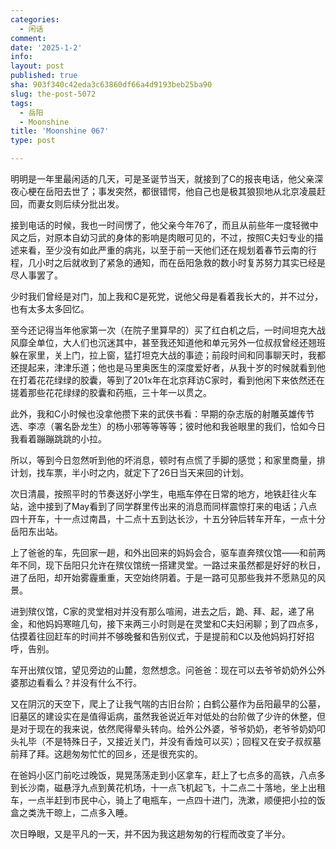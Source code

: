 ```yaml
---
categories:
  - 闲话
comment: 
date: '2025-1-2'
info: 
layout: post
published: true
sha: 903f340c42eda3c63860df66a4d9193beb25ba90
slug: the-post-5072
tags:
  - 岳阳
  - Moonshine
title: 'Moonshine 067'
type: post

---
```

明明是一年里最闲适的几天，可是圣诞节当天，就接到了C的报丧电话，他父亲深夜心梗在岳阳去世了；事发突然，都很错愕，他自己也是极其狼狈地从北京凌晨赶回，而妻女则后续分批出发。

接到电话的时候，我也一时间愣了，他父亲今年76了，而且从前些年一度轻微中风之后，对原本自幼习武的身体的影响是肉眼可见的，不过，按照C夫妇专业的描述来看，至少没有如此严重的病兆，以至于前一天他们还在规划着春节云南的行程，几小时之后就收到了紧急的通知，而在岳阳急救的数小时复苏努力其实已经是尽人事罢了。

少时我们曾经是对门，加上我和C是死党，说他父母是看着我长大的，并不过分，也有太多太多回忆。

至今还记得当年他家第一次（在院子里算早的）买了红白机之后，一时间坦克大战风靡全单位，大人们也沉迷其中，甚至我还知道他和单元另外一位叔叔曾经还翘班躲在家里，关上门，拉上窗，猛打坦克大战的事迹；前段时间和同事聊天时，我都还提起来，津津乐道；他也是马里奥医生的深度爱好者，从我十岁的时候就看到他在打着花花绿绿的胶囊，等到了201x年在北京拜访C家时，看到他闲下来依然还在搓着那些花花绿绿的胶囊和药瓶，三十年一以贯之。

此外，我和C小时候也没拿他攒下来的武侠书看：早期的杂志版的射雕英雄传节选、李凉（署名卧龙生）的杨小邪等等等等；彼时他和我爸眼里的我们，恰如今日我看着蹦蹦跳跳的小拉。

所以，等到今日忽然听到他的坏消息，顿时有点慌了手脚的感觉；和家里商量，排计划，找车票，半小时之内，就定下了26日当天来回的计划。

次日清晨，按照平时的节奏送好小学生，电瓶车停在日常的地方，地铁赶往火车站，途中接到了May看到了同学群里传出来的消息而同样震惊打来的电话；八点四十开车，十一点过南昌，十二点十五到达长沙，十五分钟后转车开车，一点十分岳阳东出站。

上了爸爸的车，先回家一趟，和外出回来的妈妈会合，驱车直奔殡仪馆——和前两年不同，现下岳阳只允许在殡仪馆统一搭建灵堂。一路过来虽然都是好好的秋日，进了岳阳，却开始雾霾重重，天空始终阴着。于是一路可见那些我并不愿熟见的风景。

进到殡仪馆，C家的灵堂相对并没有那么喧闹，进去之后，跪、拜、起，递了帛金，和他妈妈寒暄几句，接下来两三小时则是在灵堂和C夫妇闲聊；到了四点多，估摸着往回赶车的时间并不够晚餐和告别仪式，于是提前和C以及他妈妈打好招呼，告别。

车开出殡仪馆，望见旁边的山麓，忽然想念。问爸爸：现在可以去爷爷奶奶外公外婆那边看看么？并没有什么不行。

又在阴沉的天空下，爬上了让我气喘的古旧台阶；白鹤公墓作为岳阳最早的公墓，旧墓区的建设实在是值得诟病，虽然我爸说近年对低处的台阶做了少许的休整，但是对于现在的我来说，依然爬得晕头转向。给外公外婆，爷爷奶奶，老爷爷奶奶叩头礼毕（不是特殊日子，又接近关门，并没有香烛可以买）；回程又在安子叔叔墓前拜了拜。这趟匆匆忙忙的回乡，还是很充实的。

在爸妈小区门前吃过晚饭，晃晃荡荡走到小区拿车，赶上了七点多的高铁，八点多到长沙南，磁悬浮九点到黄花机场，十一点飞机起飞，十二点二十落地，坐上出租车，一点半赶到市民中心，骑上了电瓶车，一点四十进门，洗漱，顺便把小拉的饭盒之类洗干晾上，二点多入睡。

次日睁眼，又是平凡的一天，并不因为我这趟匆匆的行程而改变了半分。


